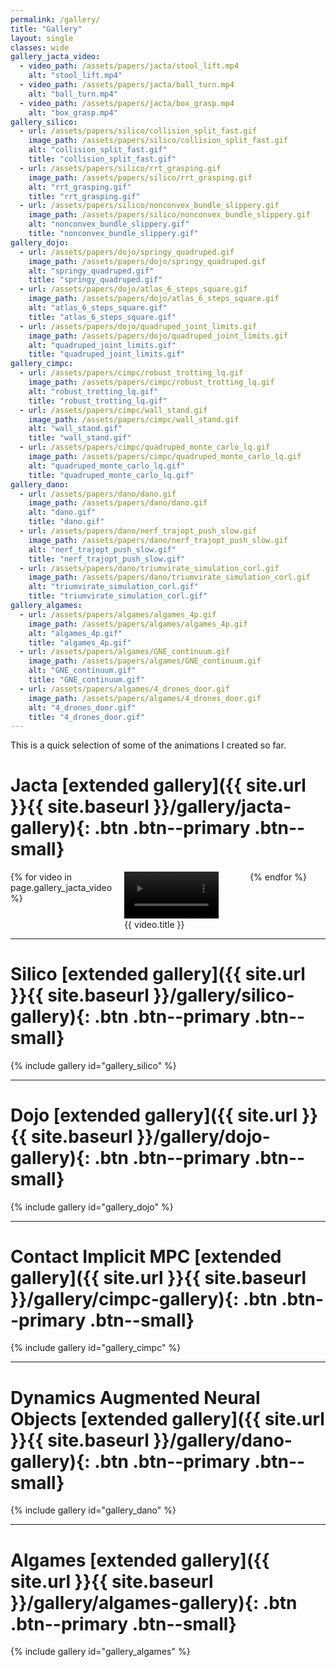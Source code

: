 ```yaml
---
permalink: /gallery/
title: "Gallery"
layout: single
classes: wide
gallery_jacta_video:
  - video_path: /assets/papers/jacta/stool_lift.mp4
    alt: "stool_lift.mp4"
  - video_path: /assets/papers/jacta/ball_turn.mp4
    alt: "ball_turn.mp4"
  - video_path: /assets/papers/jacta/box_grasp.mp4
    alt: "box_grasp.mp4"
gallery_silico:
  - url: /assets/papers/silico/collision_split_fast.gif
    image_path: /assets/papers/silico/collision_split_fast.gif
    alt: "collision_split_fast.gif"
    title: "collision_split_fast.gif"
  - url: /assets/papers/silico/rrt_grasping.gif
    image_path: /assets/papers/silico/rrt_grasping.gif
    alt: "rrt_grasping.gif"
    title: "rrt_grasping.gif"
  - url: /assets/papers/silico/nonconvex_bundle_slippery.gif
    image_path: /assets/papers/silico/nonconvex_bundle_slippery.gif
    alt: "nonconvex_bundle_slippery.gif"
    title: "nonconvex_bundle_slippery.gif"
gallery_dojo:  
  - url: /assets/papers/dojo/springy_quadruped.gif
    image_path: /assets/papers/dojo/springy_quadruped.gif
    alt: "springy_quadruped.gif"
    title: "springy_quadruped.gif"
  - url: /assets/papers/dojo/atlas_6_steps_square.gif
    image_path: /assets/papers/dojo/atlas_6_steps_square.gif
    alt: "atlas_6_steps_square.gif"
    title: "atlas_6_steps_square.gif"
  - url: /assets/papers/dojo/quadruped_joint_limits.gif
    image_path: /assets/papers/dojo/quadruped_joint_limits.gif
    alt: "quadruped_joint_limits.gif"
    title: "quadruped_joint_limits.gif"
gallery_cimpc:
  - url: /assets/papers/cimpc/robust_trotting_lq.gif
    image_path: /assets/papers/cimpc/robust_trotting_lq.gif
    alt: "robust_trotting_lq.gif"
    title: "robust_trotting_lq.gif"
  - url: /assets/papers/cimpc/wall_stand.gif
    image_path: /assets/papers/cimpc/wall_stand.gif
    alt: "wall_stand.gif"
    title: "wall_stand.gif"
  - url: /assets/papers/cimpc/quadruped_monte_carlo_lq.gif
    image_path: /assets/papers/cimpc/quadruped_monte_carlo_lq.gif
    alt: "quadruped_monte_carlo_lq.gif"
    title: "quadruped_monte_carlo_lq.gif"
gallery_dano:
  - url: /assets/papers/dano/dano.gif
    image_path: /assets/papers/dano/dano.gif
    alt: "dano.gif"
    title: "dano.gif"
  - url: /assets/papers/dano/nerf_trajopt_push_slow.gif
    image_path: /assets/papers/dano/nerf_trajopt_push_slow.gif
    alt: "nerf_trajopt_push_slow.gif"
    title: "nerf_trajopt_push_slow.gif"
  - url: /assets/papers/dano/triumvirate_simulation_corl.gif
    image_path: /assets/papers/dano/triumvirate_simulation_corl.gif
    alt: "triumvirate_simulation_corl.gif"
    title: "triumvirate_simulation_corl.gif"
gallery_algames:
  - url: /assets/papers/algames/algames_4p.gif
    image_path: /assets/papers/algames/algames_4p.gif
    alt: "algames_4p.gif"
    title: "algames_4p.gif"
  - url: /assets/papers/algames/GNE_continuum.gif
    image_path: /assets/papers/algames/GNE_continuum.gif
    alt: "GNE_continuum.gif"
    title: "GNE_continuum.gif"
  - url: /assets/papers/algames/4_drones_door.gif
    image_path: /assets/papers/algames/4_drones_door.gif
    alt: "4_drones_door.gif"
    title: "4_drones_door.gif"
---
```


This is a quick selection of some of the animations I created so far.

# Jacta [extended gallery]({{ site.url }}{{ site.baseurl }}/gallery/jacta-gallery){: .btn .btn--primary .btn--small}
<!-- Video Gallery -->
<div class="video-gallery" style="display: grid; grid-template-columns: repeat(3, 1fr); gap: 20px; justify-items: center;">
  {% for video in page.gallery_jacta_video %}
    <figure class="align-center" style="max-width: 100%; margin: 0;">
      <video 
          src="{{ site.url }}{{ video.video_path }}" 
          autoplay 
          loop 
          muted
          controls
          style="width: 100%; height: auto; cursor: pointer;" 
          onclick="openModal('{{ site.url }}{{ video.video_path }}')"
      >
          Your browser does not support the video tag.
      </video>
      <figcaption>{{ video.title }}</figcaption>
    </figure>
  {% endfor %}
</div>

***

# Silico [extended gallery]({{ site.url }}{{ site.baseurl }}/gallery/silico-gallery){: .btn .btn--primary .btn--small}
{% include gallery id="gallery_silico" %}

***

# Dojo [extended gallery]({{ site.url }}{{ site.baseurl }}/gallery/dojo-gallery){: .btn .btn--primary .btn--small}
{% include gallery id="gallery_dojo" %}

***

# Contact Implicit MPC [extended gallery]({{ site.url }}{{ site.baseurl }}/gallery/cimpc-gallery){: .btn .btn--primary .btn--small}
{% include gallery id="gallery_cimpc" %}

***

# Dynamics Augmented Neural Objects [extended gallery]({{ site.url }}{{ site.baseurl }}/gallery/dano-gallery){: .btn .btn--primary .btn--small}
{% include gallery id="gallery_dano" %}

***

# Algames [extended gallery]({{ site.url }}{{ site.baseurl }}/gallery/algames-gallery){: .btn .btn--primary .btn--small}
{% include gallery id="gallery_algames" %}

